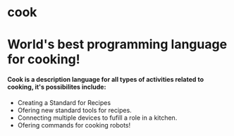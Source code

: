 # cook
<h1>World's best programming language for cooking!</h1>

<h4>Cook is a description language for all types of activities related to cooking, it's possibilites include:</h4>

<ul>
    <li>Creating a Standard for Recipes</li>
    <li>Ofering new standard tools for recipes.</li>
    <li>Connecting multiple devices to fufill a role in a kitchen.</li>
    <li>Ofering commands for cooking robots!</li>
</ul>